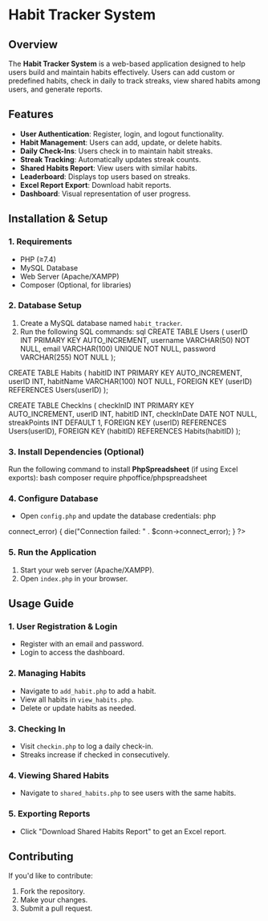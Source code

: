 # Habit Tracker System

## Overview
The **Habit Tracker System** is a web-based application designed to help users build and maintain habits effectively. Users can add custom or predefined habits, check in daily to track streaks, view shared habits among users, and generate reports.

## Features
- **User Authentication**: Register, login, and logout functionality.
- **Habit Management**: Users can add, update, or delete habits.
- **Daily Check-Ins**: Users check in to maintain habit streaks.
- **Streak Tracking**: Automatically updates streak counts.
- **Shared Habits Report**: View users with similar habits.
- **Leaderboard**: Displays top users based on streaks.
- **Excel Report Export**: Download habit reports.
- **Dashboard**: Visual representation of user progress.

## Installation & Setup

### 1. Requirements
- PHP (≥7.4)
- MySQL Database
- Web Server (Apache/XAMPP)
- Composer (Optional, for libraries)

### 2. Database Setup
1. Create a MySQL database named `habit_tracker`.
2. Run the following SQL commands:
sql
CREATE TABLE Users (
    userID INT PRIMARY KEY AUTO_INCREMENT,
    username VARCHAR(50) NOT NULL,
    email VARCHAR(100) UNIQUE NOT NULL,
    password VARCHAR(255) NOT NULL
);

CREATE TABLE Habits (
    habitID INT PRIMARY KEY AUTO_INCREMENT,
    userID INT,
    habitName VARCHAR(100) NOT NULL,
    FOREIGN KEY (userID) REFERENCES Users(userID)
);

CREATE TABLE CheckIns (
    checkInID INT PRIMARY KEY AUTO_INCREMENT,
    userID INT,
    habitID INT,
    checkInDate DATE NOT NULL,
    streakPoints INT DEFAULT 1,
    FOREIGN KEY (userID) REFERENCES Users(userID),
    FOREIGN KEY (habitID) REFERENCES Habits(habitID)
);


### 3. Install Dependencies (Optional)
Run the following command to install **PhpSpreadsheet** (if using Excel exports):
bash
composer require phpoffice/phpspreadsheet


### 4. Configure Database
- Open `config.php` and update the database credentials:
php
<?php
$host = "localhost";
$username = "root";
$password = "";
$dbname = "habit_tracker";
$conn = new mysqli($host, $username, $password, $dbname);
if ($conn->connect_error) {
    die("Connection failed: " . $conn->connect_error);
}
?>


### 5. Run the Application
1. Start your web server (Apache/XAMPP).
2. Open `index.php` in your browser.

## Usage Guide
### **1. User Registration & Login**
- Register with an email and password.
- Login to access the dashboard.

### **2. Managing Habits**
- Navigate to `add_habit.php` to add a habit.
- View all habits in `view_habits.php`.
- Delete or update habits as needed.

### **3. Checking In**
- Visit `checkin.php` to log a daily check-in.
- Streaks increase if checked in consecutively.

### **4. Viewing Shared Habits**
- Navigate to `shared_habits.php` to see users with the same habits.

### **5. Exporting Reports**
- Click "Download Shared Habits Report" to get an Excel report.

## Contributing
If you'd like to contribute:
1. Fork the repository.
2. Make your changes.
3. Submit a pull request.
